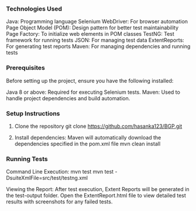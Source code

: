 ### Technologies Used ###

Java: Programming language
Selenium WebDriver: For browser automation
Page Object Model (POM): Design pattern for better test maintainability
Page Factory: To initialize web elements in POM classes
TestNG: Test framework for running tests
JSON: For managing test data
ExtentReports: For generating test reports
Maven: For managing dependencies and running tests

### Prerequisites ###

Before setting up the project, ensure you have the following installed:

Java 8 or above: Required for executing Selenium tests.
Maven: Used to handle project dependencies and build automation.

### Setup Instructions ###

1. Clone the repository
git clone https://github.com/hasanka123/BGP.git

2. Install dependencies: Maven will automatically download the dependencies specified in the pom.xml file
mvn clean install

### Running Tests ###

Command Line Execution:
mvn test
mvn test -DsuiteXmlFile=src/test/testng.xml

Viewing the Report:
After test execution, Extent Reports will be generated in the test-output folder. Open the ExtentReport.html file to view detailed test results with screenshots for any failed tests.



